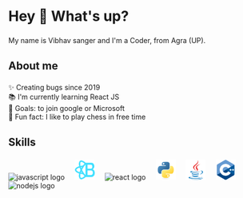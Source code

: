 <h1 align="left">Hey 👋 What's up?</h1>

###

<p align="left">My name is Vibhav sanger and I'm a Coder, from Agra (UP).</p>

###

<h2 align="left">About me</h2>

###

<p align="left">✨ Creating bugs since 2019<br>📚 I'm currently learning React JS <br>🎯 Goals: to join google or Microsoft <br>🎲 Fun fact: I like to play chess in free time</p>

###

<h2 align="left">Skills</h2>

###

<div align="left">
  <img src="https://cdn.jsdelivr.net/gh/devicons/devicon/icons/javascript/javascript-original.svg" height="40" alt="javascript logo"  />
  <img width="12" />
  <img src="https://github.com/devicons/devicon/blob/v2.16.0/icons/reactbootstrap/reactbootstrap-original.svg" height="40" alt="react Bootstrap logo"  />
  <img width="12" />
  <img src="https://cdn.jsdelivr.net/gh/devicons/devicon/icons/react/react-original.svg" height="40" alt="react logo"  />
  <img width="12" />
  <img src="https://github.com/devicons/devicon/blob/v2.16.0/icons/python/python-original.svg" height="40" alt="python logo"  />
  <img width="12" />
  <img src="https://github.com/devicons/devicon/blob/v2.16.0/icons/java/java-original.svg" height="40" alt="java logo"  />
  <img width="12" />
  <img src="https://github.com/devicons/devicon/blob/v2.16.0/icons/cplusplus/cplusplus-original.svg" height="40" alt="cplusplus logo"  />
  <img width="12" />
  <img src="https://cdn.jsdelivr.net/gh/devicons/devicon/icons/nodejs/nodejs-original.svg" height="40" alt="nodejs logo"  />
   <img width="12" />
 
</div>

###
